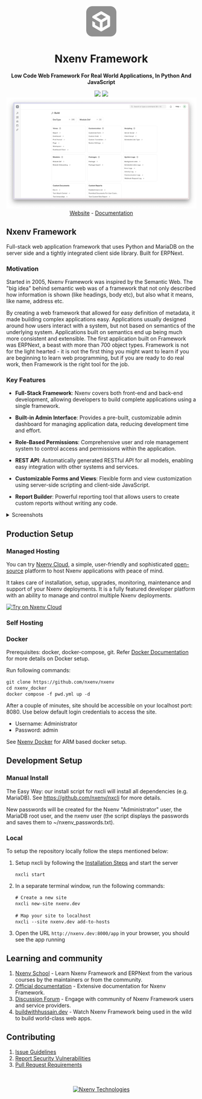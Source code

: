 <div align="center" markdown="1">
	<img src=".github/framework-logo-new.svg" width="80" height="80"/>
	<h1>Nxenv Framework</h1>

**Low Code Web Framework For Real World Applications, In Python And JavaScript**

</div>

<div align="center">
	<a target="_blank" href="#LICENSE" title="License: MIT"><img src="https://img.shields.io/badge/License-MIT-success.svg"></a>
	<a href="https://codecov.io/gh/nxenv/nxenv"><img src="https://codecov.io/gh/nxenv/nxenv/branch/develop/graph/badge.svg?token=XoTa679hIj"/></a>
</div>
<div align="center">
	<img src=".github/hero-image.png" alt="Hero Image" />
</div>
<div align="center">
    <a href="https://nxenv.io/framework">Website</a>
    -
    <a href="https://docs.nxenv.io/framework">Documentation</a>
</div>

## Nxenv Framework

Full-stack web application framework that uses Python and MariaDB on the server side and a tightly integrated client side library. Built for ERPNext.

### Motivation

Started in 2005, Nxenv Framework was inspired by the Semantic Web. The "big idea" behind semantic web was of a framework that not only described how information is shown (like headings, body etc), but also what it means, like name, address etc.

By creating a web framework that allowed for easy definition of metadata, it made building complex applications easy. Applications usually designed around how users interact with a system, but not based on semantics of the underlying system. Applications built on semantics end up being much more consistent and extensible. The first application built on Framework was ERPNext, a beast with more than 700 object types. Framework is not for the light hearted - it is not the first thing you might want to learn if you are beginning to learn web programming, but if you are ready to do real work, then Framework is the right tool for the job.

### Key Features

- **Full-Stack Framework**: Nxenv covers both front-end and back-end development, allowing developers to build complete applications using a single framework.

- **Built-in Admin Interface**: Provides a pre-built, customizable admin dashboard for managing application data, reducing development time and effort.

- **Role-Based Permissions**: Comprehensive user and role management system to control access and permissions within the application.

- **REST API**: Automatically generated RESTful API for all models, enabling easy integration with other systems and services.

- **Customizable Forms and Views**: Flexible form and view customization using server-side scripting and client-side JavaScript.

- **Report Builder**: Powerful reporting tool that allows users to create custom reports without writing any code.

<details>
<summary>Screenshots</summary>

![List View](.github/fw-list-view.png)
![Form View](.github/fw-form-view.png)
![Role Permission Manager](.github/fw-rpm.png)

</details>

## Production Setup

### Managed Hosting

You can try [Nxenv Cloud](https://nxenvcloud.com), a simple, user-friendly and sophisticated [open-source](https://github.com/nxenv/press) platform to host Nxenv applications with peace of mind.

It takes care of installation, setup, upgrades, monitoring, maintenance and support of your Nxenv deployments. It is a fully featured developer platform with an ability to manage and control multiple Nxenv deployments.

<div>
    <a href="https://nxenvcloud.com/" target="_blank">
        <picture>
            <source media="(prefers-color-scheme: dark)" srcset="https://nxenv.io/files/try-on-fc-white.png">
            <img src="https://nxenv.io/files/try-on-fc-black.png" alt="Try on Nxenv Cloud" height="28" />
        </picture>
    </a>
</div>

### Self Hosting

### Docker

Prerequisites: docker, docker-compose, git. Refer [Docker Documentation](https://docs.docker.com) for more details on Docker setup.

Run following commands:

```
git clone https://github.com/nxenv/nxenv
cd nxenv_docker
docker compose -f pwd.yml up -d
```

After a couple of minutes, site should be accessible on your localhost port: 8080. Use below default login credentials to access the site.

- Username: Administrator
- Password: admin

See [Nxenv Docker](https://github.com/nxenv/nxenv?tab=readme-ov-file#to-run-on-arm64-architecture-follow-this-instructions) for ARM based docker setup.

## Development Setup

### Manual Install

The Easy Way: our install script for nxcli will install all dependencies (e.g. MariaDB). See https://github.com/nxenv/nxcli for more details.

New passwords will be created for the Nxenv "Administrator" user, the MariaDB root user, and the nxenv user (the script displays the passwords and saves them to ~/nxenv_passwords.txt).

### Local

To setup the repository locally follow the steps mentioned below:

1. Setup nxcli by following the [Installation Steps](https://docs.nxenv.io/framework/user/en/installation) and start the server

   ```
   nxcli start
   ```

2. In a separate terminal window, run the following commands:

   ```
   # Create a new site
   nxcli new-site nxenv.dev

   # Map your site to localhost
   nxcli --site nxenv.dev add-to-hosts
   ```

3. Open the URL `http://nxenv.dev:8000/app` in your browser, you should see the app running

## Learning and community

1. [Nxenv School](https://nxenv.school) - Learn Nxenv Framework and ERPNext from the various courses by the maintainers or from the community.
2. [Official documentation](https://docs.nxenv.io/framework) - Extensive documentation for Nxenv Framework.
3. [Discussion Forum](https://discuss.nxenv.io/) - Engage with community of Nxenv Framework users and service providers.
4. [buildwithhussain.dev](https://buildwithhussain.dev) - Watch Nxenv Framework being used in the wild to build world-class web apps.

## Contributing

1. [Issue Guidelines](https://github.com/nxenv/erpnext/wiki/Issue-Guidelines)
1. [Report Security Vulnerabilities](https://nxenv.io/security)
1. [Pull Request Requirements](https://github.com/nxenv/erpnext/wiki/Contribution-Guidelines)

<br>
<br>
<div align="center">
	<a href="https://nxenv.io" target="_blank">
		<picture>
			<source media="(prefers-color-scheme: dark)" srcset="https://nxenv.io/files/Nxenv-white.png">
			<img src="https://nxenv.io/files/Nxenv-black.png" alt="Nxenv Technologies" height="28"/>
		</picture>
	</a>
</div>
